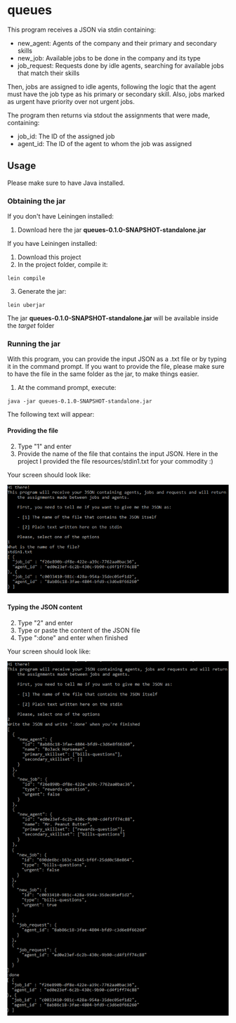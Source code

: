 # queues

This program receives a JSON via stdin containing:

- new_agent: Agents of the company and their primary and secondary skills
- new_job: Available jobs to be done in the company and its type
- job_request: Requests done by idle agents, searching for available jobs that match their skills

Then, jobs are assigned to idle agents, following the logic that the agent must have the job type as his
primary or secondary skill. Also, jobs marked as urgent have priority over not urgent jobs.

The program then returns via stdout the assignments that were made, containing:

- job_id: The ID of the assigned job
- agent_id: The ID of the agent to whom the job was assigned

## Usage

Please make sure to have Java installed.

### Obtaining the jar

If you don't have Leiningen installed:

1. Download here the jar **queues-0.1.0-SNAPSHOT-standalone.jar**

If you have Leiningen installed:

1. Download this project
2. In the project folder, compile it:
 
```
lein compile
```

3. Generate the jar:

```
lein uberjar
```

The jar **queues-0.1.0-SNAPSHOT-standalone.jar** will be available inside the _target_ folder

### Running the jar

With this program, you can provide the input JSON as a .txt file or by typing it in the
command prompt.
If you want to provide the file, please make sure to have the file in the same folder as
the jar, to make things easier.

1. At the command prompt, execute:

```
java -jar queues-0.1.0-SNAPSHOT-standalone.jar
```

The following text will appear:


#### Providing the file

2. Type "1" and enter
3. Provide the name of the file that contains the input JSON.
Here in the project I provided the file resources/stdin1.txt for your
commodity :)

Your screen should look like:

<img src="providingfile.PNG"
title="Providing the file"/>

#### Typing the JSON content
2. Type "2" and enter
3. Type or paste the content of the JSON file
4. Type ":done" and enter when finished

Your screen should look like:

<img src="providingtext.png"
title="Providing the text"/>
